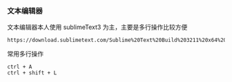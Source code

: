 ### 文本编辑器

文本编辑器本人使用 sublimeText3 为主，主要是多行操作比较方便

```
https://download.sublimetext.com/Sublime%20Text%20Build%203211%20x64%20Setup.exe
```

常用多行操作

```
ctrl + A 
ctrl + shift + L
```

